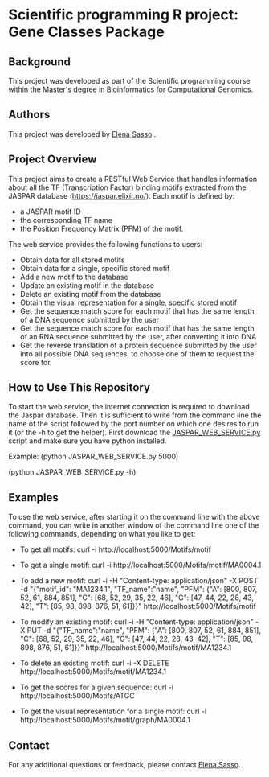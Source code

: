 # Scientific programming R project: Gene Classes Package


## Background
This project was developed as part of the Scientific programming course within the Master's degree in Bioinformatics for Computational Genomics.

## Authors
This project was developed by [Elena Sasso](https://github.com/elenasasso) .


## Project Overview
This project aims to create a RESTful Web Service that handles information about all the TF (Transcription Factor) binding motifs extracted from the 
JASPAR database (https://jaspar.elixir.no/). 
Each motif is defined by:
- a JASPAR motif ID
- the corresponding TF name
- the Position Frequency Matrix (PFM) of the motif.

The web service provides the following functions to users:
- Obtain data for all stored motifs
- Obtain data for a single, specific stored motif
- Add a new motif to the database
- Update an existing motif in the database
- Delete an existing motif from the database
- Obtain the visual representation for a single, specific stored motif
- Get the sequence match score for each motif that has the same length of a DNA sequence submitted by the user
- Get the sequence match score for each motif that has the same length of an RNA sequence submitted by the user, after converting it into DNA
- Get the reverse translation of a protein sequence submitted by the user into all possible DNA sequences, to choose one of them to request the score for.

## How to Use This Repository
To start the web service, the internet connection is required to download the Jaspar database. Then it is sufficient to write from the command line the name of 
the script followed by the port number on which one desires to run it (or the -h to get the helper). First download the [JASPAR_WEB_SERVICE.py](JASPAR_WEB_SERVICE.py)
script and make sure you have python installed.

Example: 
  (python JASPAR_WEB_SERVICE.py 5000)

  (python JASPAR_WEB_SERVICE.py -h)

## Examples

To use the web service, after starting it on the command line with the above command, you can write in another window of the command line one of the following commands,
depending on what you like to get:

- To get all motifs: curl -i http://localhost:5000/Motifs/motif

- To get a single motif: curl -i http://localhost:5000/Motifs/motif/MA0004.1

- To add a new motif: curl -i -H "Content-type: application/json" -X POST -d "{\"motif_id\": \"MA1234.1\", \"TF_name\":\"name\", \"PFM\": {\"A\": [800, 807, 52, 61, 884, 851], \"C\": [68, 52, 29, 35, 22, 46], \"G\": [47, 44, 22, 28, 43, 42], \"T\": [85, 98, 898, 876, 51, 61]}}" http://localhost:5000/Motifs/motif

- To modify an existing motif: curl -i -H "Content-type: application/json" -X PUT -d "{\"TF_name\":\"name\", \"PFM\": {\"A\": [800, 807, 52, 61, 884, 851], \"C\": [68, 52, 29, 35, 22, 46], \"G\": [47, 44, 22, 28, 43, 42], \"T\": [85, 98, 898, 876, 51, 61]}}" http://localhost:5000/Motifs/motif/MA1234.1

- To delete an existing motif: curl -i -X DELETE http://localhost:5000/Motifs/motif/MA1234.1

- To get the scores for a given sequence: curl -i  http://localhost:5000/Motifs/ATGC

- To get the visual representation for a single motif: curl -i http://localhost:5000/Motifs/motif/graph/MA0004.1


## Contact
For any additional questions or feedback, please contact [Elena Sasso](mailto:elenasasso01@gmail.com).
